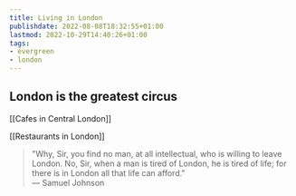 ```yaml
---
title: Living in London
publishdate: 2022-08-08T18:32:55+01:00
lastmod: 2022-10-29T14:40:26+01:00
tags: 
- evergreen
- london
---
```








## London is the greatest circus



[[Cafes in Central London]]



[[Restaurants in London]]



> "Why, Sir, you find no man, at all intellectual, who is willing to leave London. No, Sir, when a man is tired of London, he is tired of life; for there is in London all that life can afford."  
> — Samuel Johnson


